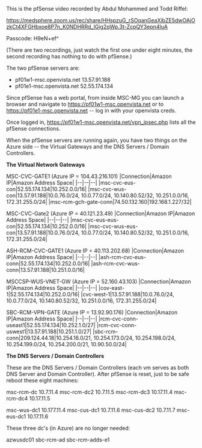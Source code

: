 This is the pfSense video recorded by Abdul Mohammed and Todd Riffel:

https://medsphere.zoom.us/rec/share/HHspzuG_rSOqanGeaXibZE5dwOAjOzkCt4XFGHbxoe8P7n_K0NDHRRd_lGig2qWp.3t-ZcpQY3epn4luA

Passcode: H9eN+ef^

(There are two recordings, just watch the first one under eight minutes, the second recording has nothing to do with pfSense.)

The two pfSense servers are:
- pf01w1-msc.openvista.net 13.57.91.188
- pf01e1-msc.openvista.net 52.55.174.134

Since pfSense has a web portal, from inside MSC-MG you can launch a browser and navigate to https://pf01w1-msc.openvista.net or to https://pf01e1-msc.openvista.net -- log in with your openvista creds.

Once logged in, https://pf01w1-msc.openvista.net/vpn_ipsec.php lists all the pfSense connections.

When the pfSense servers are running again, you have two things on the Azure side -- the Virtual Gateways and the DNS Servers / Domain Controllers.

**The Virtual Network Gateways**

MSC-CVC-GATE1 (Azure IP = 104.43.216.101)
|Connection|Amazon IP|Amazon Address Space|
|--|--|--|
|msc-cvc-eus-con|52.55.174.134|10.252.0.0/16|
|msc-cvc-wus-con|13.57.91.188|10.0.76.0/24, 10.0.77.0/24, 10.140.80.52/32, 10.251.0.0/16, 172.31.255.0/24|
|msc-rcm-gch-gate-conn|74.50.132.160|192.168.1.227/32|

MSC-CVC-Gate2 (Azure IP = 40.121.23.49)
|Connection|Amazon IP|Amazon Address Space|
|--|--|--|
|msc-cvc-eus-eus-con|52.55.174.134|10.252.0.0/16|
|msc-cvc-wus-eus-con|13.57.91.188|10.0.76.0/24, 10.0.77.0/24, 10.140.80.52/32, 10.251.0.0/16, 172.31.255.0/24|

ASH-RCM-CVC-GATE1 (Azure IP = 40.113.202.68)
|Connection|Amazon IP|Amazon Address Space|
|--|--|--|
|ash-rcm-cvc-eus-conn|52.55.174.134|10.252.0.0/16|
|ash-rcm-cvc-wus-conn|13.57.91.188|10.251.0.0/16|

MSCCSP-WUS-VNET-GW (Azure IP = 52.160.43.103)
|Connection|Amazon IP|Amazon Address Space|
|--|--|--|
|cov-east-1|52.55.174.134|10.252.0.0/16|
|cvc-west-1|13.57.91.188|10.0.76.0/24, 10.0.77.0/24, 10.140.80.52/32, 10.251.0.0/16, 172.31.255.0/24|

SBC-RCM-VPN-GATE (Azure IP = 13.92.90.176)
|Connection|Amazon IP|Amazon Address Space|
|--|--|--|
|rcm-cvc-conn-useast1|52.55.174.134|10.252.1.0/27|
|rcm-cvc-conn-uswest1|13.57.91.188|10.251.1.0/27|
|sbc-rcm-conn|209.124.44.18|10.254.16.0/21, 10.254.173.0/24, 10.254.198.0/24, 10.254.199.0/24, 10.254.200.0/21, 10.90.50.0/24|

**The DNS Servers / Domain Controllers**

These are the DNS Servers / Domain Controllers (each vm serves as both DNS Server and Domain Controller). After pfSense is reset, just to be safe reboot these eight machines:

msc-rcm-dc 10.7.11.4
msc-rcm-dc2 10.7.11.5
msc-rcm-dc3 10.17.11.4
msc-rcm-dc4 10.17.11.5

msc-wus-dc1 10.177.11.4
msc-cus-dc1 10.7.11.6
msc-cus-dc2 10.7.11.7
msc-eus-dc1 10.17.11.6

These three dc's (in Azure) are no longer needed:

azwusdc01
sbc-rcm-ad
sbc-rcm-adds-e1
